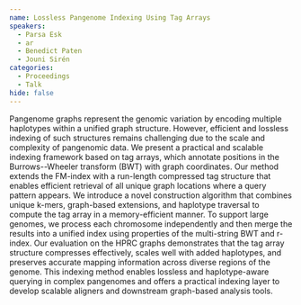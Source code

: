 ```yaml
---
name: Lossless Pangenome Indexing Using Tag Arrays
speakers:
  - Parsa Esk
  - ar
  - Benedict Paten
  - Jouni Sirén
categories:
  - Proceedings
  - Talk
hide: false
---
```


Pangenome graphs represent the genomic variation by
encoding multiple haplotypes within a unified graph
structure. However, efficient and lossless indexing of such
structures remains challenging due to the scale and
complexity of pangenomic data. We present a practical and
scalable indexing framework based on tag arrays, which
annotate positions in the Burrows--Wheeler transform (BWT)
with graph coordinates. Our method extends the FM-index
with a run-length compressed tag structure that enables
efficient retrieval of all unique graph locations where a
query pattern appears. We introduce a novel construction
algorithm that combines unique k-mers, graph-based
extensions, and haplotype traversal to compute the tag
array in a memory-efficient manner. To support large
genomes, we process each chromosome independently and then
merge the results into a unified index using properties of
the multi-string BWT and r-index. Our evaluation on the
HPRC graphs demonstrates that the tag array structure
compresses effectively, scales well with added haplotypes,
and preserves accurate mapping information across diverse
regions of the genome. This indexing method enables
lossless and haplotype-aware querying in complex pangenomes
and offers a practical indexing layer to develop scalable
aligners and downstream graph-based analysis tools.